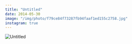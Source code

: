 ```yaml
---
title: "Untitled"
date: 2014-05-30
image: "/img/photo/f79ce84f73287fb94faaf1ed155c2758.jpg"
instagram: true
---
```


![Untitled](/img/photo/f79ce84f73287fb94faaf1ed155c2758.jpg)
